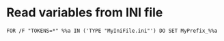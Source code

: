 # Read variables from INI file
```batch
FOR /F "TOKENS=*" %%a IN ('TYPE "MyIniFile.ini"') DO SET MyPrefix_%%a
```
